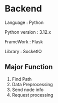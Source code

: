 # Backend
Language : Python

Python version : 3.12.x

FrameWork : Flask

Library : SocketIO

## Major Function
1. Find Path
2. Data Preprocessing
3. Send node info
4. Request processing
